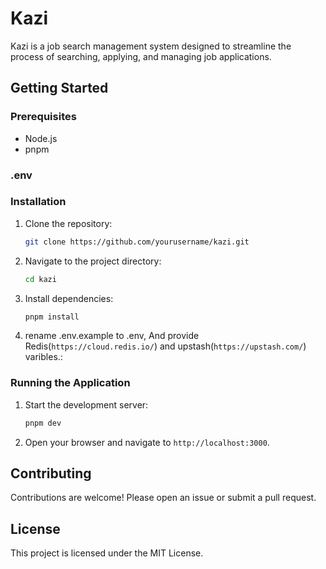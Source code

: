 # Kazi

Kazi is a job search management system designed to streamline the process of searching, applying, and managing job applications.

## Getting Started

### Prerequisites

- Node.js
- pnpm

### .env

### Installation

1. Clone the repository:
   ```sh
   git clone https://github.com/yourusername/kazi.git
   ```
2. Navigate to the project directory:
   ```sh
   cd kazi
   ```
3. Install dependencies:
   ```sh
   pnpm install
   ```
4. rename .env.example to .env,
   And provide Redis(`https://cloud.redis.io/`) and upstash(`https://upstash.com/`) varibles.:

### Running the Application

1. Start the development server:
   ```sh
   pnpm dev
   ```
2. Open your browser and navigate to `http://localhost:3000`.

## Contributing

Contributions are welcome! Please open an issue or submit a pull request.

## License

This project is licensed under the MIT License.
